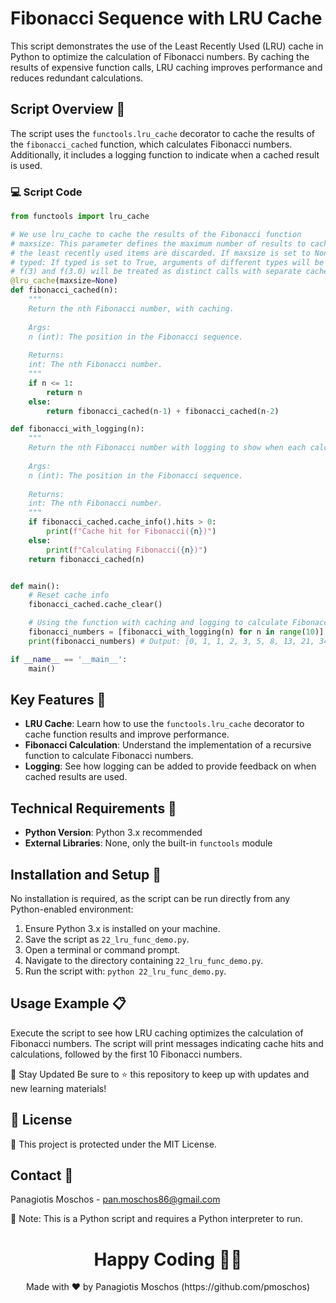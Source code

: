 # Fibonacci Sequence with LRU Cache

This script demonstrates the use of the Least Recently Used (LRU) cache in Python to optimize the calculation of Fibonacci numbers. By caching the results of expensive function calls, LRU caching improves performance and reduces redundant calculations.

## Script Overview 📘

The script uses the `functools.lru_cache` decorator to cache the results of the `fibonacci_cached` function, which calculates Fibonacci numbers. Additionally, it includes a logging function to indicate when a cached result is used.

### :computer: Script Code

```python
from functools import lru_cache

# We use lru_cache to cache the results of the Fibonacci function
# maxsize: This parameter defines the maximum number of results to cache. When the cache exceeds this size, 
# the least recently used items are discarded. If maxsize is set to None, the cache can grow without bound.
# typed: If typed is set to True, arguments of different types will be cached separately. For example, 
# f(3) and f(3.0) will be treated as distinct calls with separate cache entries.
@lru_cache(maxsize=None)
def fibonacci_cached(n):
    """
    Return the nth Fibonacci number, with caching.
    
    Args:
    n (int): The position in the Fibonacci sequence.
    
    Returns:
    int: The nth Fibonacci number.
    """
    if n <= 1:
        return n
    else:
        return fibonacci_cached(n-1) + fibonacci_cached(n-2)

def fibonacci_with_logging(n):
    """
    Return the nth Fibonacci number with logging to show when each calculation is made.
    
    Args:
    n (int): The position in the Fibonacci sequence.
    
    Returns:
    int: The nth Fibonacci number.
    """
    if fibonacci_cached.cache_info().hits > 0:
        print(f"Cache hit for Fibonacci({n})")
    else:
        print(f"Calculating Fibonacci({n})")
    return fibonacci_cached(n)


def main():
    # Reset cache info
    fibonacci_cached.cache_clear()

    # Using the function with caching and logging to calculate Fibonacci numbers
    fibonacci_numbers = [fibonacci_with_logging(n) for n in range(10)]
    print(fibonacci_numbers) # Output: [0, 1, 1, 2, 3, 5, 8, 13, 21, 34]

if __name__ == '__main__':
    main()
```

## Key Features 🌟
- **LRU Cache**: Learn how to use the `functools.lru_cache` decorator to cache function results and improve performance.
- **Fibonacci Calculation**: Understand the implementation of a recursive function to calculate Fibonacci numbers.
- **Logging**: See how logging can be added to provide feedback on when cached results are used.

## Technical Requirements 🔧
- **Python Version**: Python 3.x recommended
- **External Libraries**: None, only the built-in `functools` module

## Installation and Setup 🚀
No installation is required, as the script can be run directly from any Python-enabled environment:

1. Ensure Python 3.x is installed on your machine.
2. Save the script as `22_lru_func_demo.py`.
3. Open a terminal or command prompt.
4. Navigate to the directory containing `22_lru_func_demo.py`.
5. Run the script with: `python 22_lru_func_demo.py`.

## Usage Example 📋
Execute the script to see how LRU caching optimizes the calculation of Fibonacci numbers. The script will print messages indicating cache hits and calculations, followed by the first 10 Fibonacci numbers.

📢 Stay Updated
Be sure to ⭐ this repository to keep up with updates and new learning materials!

## 📄 License
🔐 This project is protected under the MIT License.

## Contact 📧
Panagiotis Moschos - pan.moschos86@gmail.com

🔗 Note: This is a Python script and requires a Python interpreter to run.

<h1 align="center">Happy Coding 👨‍💻</h1>
<p align="center">
  Made with ❤️ by Panagiotis Moschos (https://github.com/pmoschos)
</p>
